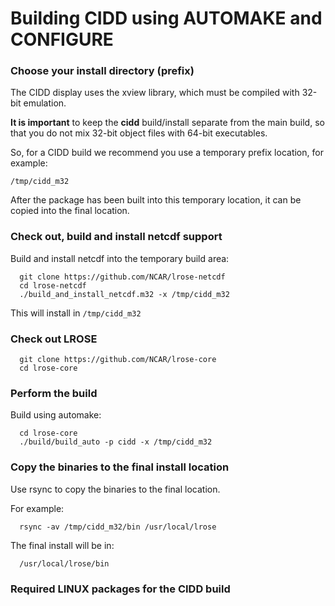 # Building CIDD using AUTOMAKE and CONFIGURE

### Choose your install directory (prefix)

The CIDD display uses the xview library, which must be compiled with 32-bit emulation.

**It is important** to keep the **cidd** build/install separate from the main build,
so that you do not mix 32-bit object files with 64-bit executables.

So, for a CIDD build we recommend you use a temporary prefix location, for example:

  `/tmp/cidd_m32`

After the package has been built into this temporary location, it can be copied into the final location.

### Check out, build and install netcdf support

Build and install netcdf into the temporary build area:

```
  git clone https://github.com/NCAR/lrose-netcdf
  cd lrose-netcdf
  ./build_and_install_netcdf.m32 -x /tmp/cidd_m32
```

This will install in `/tmp/cidd_m32`

### Check out LROSE

```
  git clone https://github.com/NCAR/lrose-core
  cd lrose-core
```

<!---
### Install the makefile tree

The `make` application can use files named either `Makefile` or `makefile`.

The lower-case version takes preference.

The codebase contains, by default, upper-case Makefiles throughout the tree. These are **NOT** appropriate for the cidd build.

To get the correct build, you must install the lower-case makefiles relevant to the package you want to build.

To install the makefiles for the **cidd** package, perform the following:

```
  ./make_bin/install_package_makefiles.py --package cidd
```
--->

### Perform the build

Build using automake:

```
  cd lrose-core
  ./build/build_auto -p cidd -x /tmp/cidd_m32
```

### Copy the binaries to the final install location

Use rsync to copy the binaries to the final location.

For example:

```
  rsync -av /tmp/cidd_m32/bin /usr/local/lrose
```

The final install will be in:

```
  /usr/local/lrose/bin
```

### Required LINUX packages for the CIDD build



